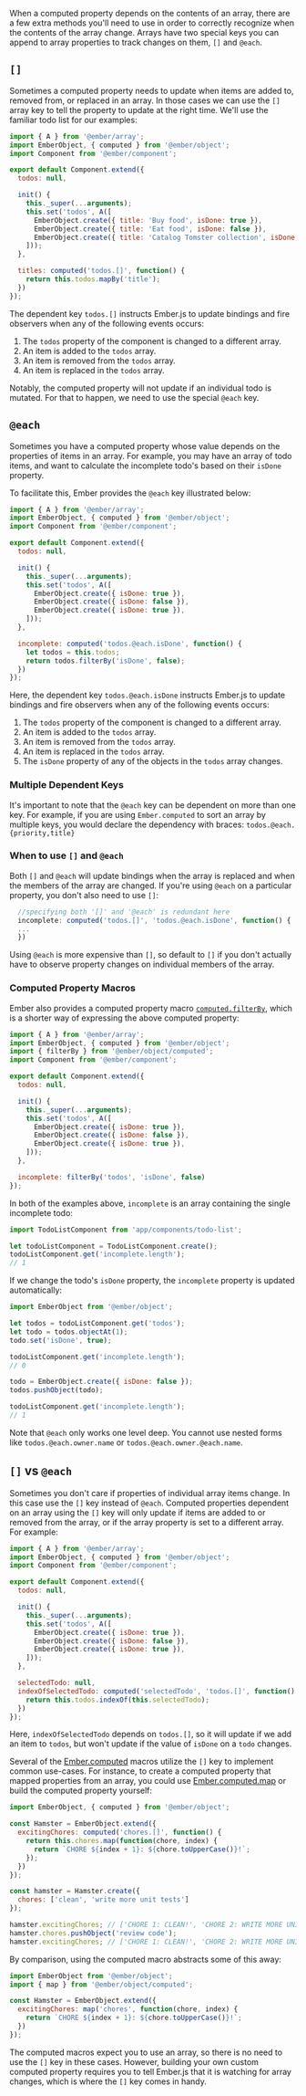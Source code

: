 When a computed property depends on the contents of an array, there are a few
extra methods you'll need to use in order to correctly recognize when the
contents of the array change. Arrays have two special keys you can append to
array properties to track changes on them, `[]` and `@each`.

## `[]`

Sometimes a computed property needs to update when items are added to, removed from, or replaced in an array.
In those cases we can use the `[]` array key to tell the property to update at the right time.
We'll use the familiar todo list for our examples:

```javascript {data-filename=app/components/todo-list.js}
import { A } from '@ember/array';
import EmberObject, { computed } from '@ember/object';
import Component from '@ember/component';

export default Component.extend({
  todos: null,

  init() {
    this._super(...arguments);
    this.set('todos', A([
      EmberObject.create({ title: 'Buy food', isDone: true }),
      EmberObject.create({ title: 'Eat food', isDone: false }),
      EmberObject.create({ title: 'Catalog Tomster collection', isDone: true }),
    ]));
  },

  titles: computed('todos.[]', function() {
    return this.todos.mapBy('title');
  })
});
```

The dependent key `todos.[]` instructs Ember.js to update bindings
and fire observers when any of the following events occurs:

1. The `todos` property of the component is changed to a different array.
2. An item is added to the `todos` array.
3. An item is removed from the `todos` array.
4. An item is replaced in the `todos` array.

Notably, the computed property will not update if an individual todo is mutated.
For that to happen, we need to use the special `@each` key.

## `@each`

Sometimes you have a computed property whose value depends on the properties of
items in an array. For example, you may have an array of todo items, and want
to calculate the incomplete todo's based on their `isDone` property.

To facilitate this, Ember provides the `@each` key illustrated below:

```javascript {data-filename=app/components/todo-list.js}
import { A } from '@ember/array';
import EmberObject, { computed } from '@ember/object';
import Component from '@ember/component';

export default Component.extend({
  todos: null,

  init() {
    this._super(...arguments);
    this.set('todos', A([
      EmberObject.create({ isDone: true }),
      EmberObject.create({ isDone: false }),
      EmberObject.create({ isDone: true }),
    ]));
  },

  incomplete: computed('todos.@each.isDone', function() {
    let todos = this.todos;
    return todos.filterBy('isDone', false);
  })
});
```

Here, the dependent key `todos.@each.isDone` instructs Ember.js to update bindings
and fire observers when any of the following events occurs:

1. The `todos` property of the component is changed to a different array.
2. An item is added to the `todos` array.
3. An item is removed from the `todos` array.
4. An item is replaced in the `todos` array.
5. The `isDone` property of any of the objects in the `todos` array changes.

### Multiple Dependent Keys

It's important to note that the `@each` key can be dependent on more than one key.
For example, if you are using `Ember.computed` to sort an array by multiple keys,
you would declare the dependency with braces: `todos.@each.{priority,title}`

### When to use `[]` and `@each`

Both `[]` and `@each` will update bindings when the array is replaced and when the members of the
array are changed.  If you're using `@each` on a particular property, you don't also need to use `[]`:

```javascript
  //specifying both '[]' and '@each' is redundant here
  incomplete: computed('todos.[]', 'todos.@each.isDone', function() {
  ...
  })
```

Using `@each` is more expensive than `[]`, so default to `[]` if you don't actually have to observe property
changes on individual members of the array.

### Computed Property Macros

Ember also provides a computed property macro
[`computed.filterBy`](https://api.emberjs.com/ember/3.10/classes/@ember%2Fobject%2Fcomputed/methods/alias?anchor=filterBy),
which is a shorter way of expressing the above computed property:

```javascript {data-filename=app/components/todo-list.js}
import { A } from '@ember/array';
import EmberObject, { computed } from '@ember/object';
import { filterBy } from '@ember/object/computed';
import Component from '@ember/component';

export default Component.extend({
  todos: null,

  init() {
    this._super(...arguments);
    this.set('todos', A([
      EmberObject.create({ isDone: true }),
      EmberObject.create({ isDone: false }),
      EmberObject.create({ isDone: true }),
    ]));
  },

  incomplete: filterBy('todos', 'isDone', false)
});
```

In both of the examples above, `incomplete` is an array containing the single incomplete todo:

```javascript
import TodoListComponent from 'app/components/todo-list';

let todoListComponent = TodoListComponent.create();
todoListComponent.get('incomplete.length');
// 1
```

If we change the todo's `isDone` property, the `incomplete` property is updated
automatically:

```javascript
import EmberObject from '@ember/object';

let todos = todoListComponent.get('todos');
let todo = todos.objectAt(1);
todo.set('isDone', true);

todoListComponent.get('incomplete.length');
// 0

todo = EmberObject.create({ isDone: false });
todos.pushObject(todo);

todoListComponent.get('incomplete.length');
// 1
```

Note that `@each` only works one level deep. You cannot use nested forms like
`todos.@each.owner.name` or `todos.@each.owner.@each.name`.

## `[]` vs `@each`

Sometimes you don't care if properties of individual array items change. In this
case use the `[]` key instead of `@each`. Computed properties dependent on an array
using the `[]` key will only update if items are added to or removed from the array,
or if the array property is set to a different array. For example:

```javascript {data-filename=app/components/todo-list.js}
import { A } from '@ember/array';
import EmberObject, { computed } from '@ember/object';
import Component from '@ember/component';

export default Component.extend({
  todos: null,

  init() {
    this._super(...arguments);
    this.set('todos', A([
      EmberObject.create({ isDone: true }),
      EmberObject.create({ isDone: false }),
      EmberObject.create({ isDone: true }),
    ]));
  },

  selectedTodo: null,
  indexOfSelectedTodo: computed('selectedTodo', 'todos.[]', function() {
    return this.todos.indexOf(this.selectedTodo);
  })
});
```

Here, `indexOfSelectedTodo` depends on `todos.[]`, so it will update if we add an item
to `todos`, but won't update if the value of `isDone` on a `todo` changes.

Several of the [Ember.computed](https://api.emberjs.com/ember/3.10/classes/@ember%2Fobject%2Fcomputed) macros
utilize the `[]` key to implement common use-cases. For instance, to
create a computed property that mapped properties from an array, you could use
[Ember.computed.map](https://api.emberjs.com/ember/3.10/classes/@ember%2Fobject%2Fcomputed/methods/map?anchor=map)
or build the computed property yourself:

```javascript
import EmberObject, { computed } from '@ember/object';

const Hamster = EmberObject.extend({
  excitingChores: computed('chores.[]', function() {
    return this.chores.map(function(chore, index) {
      return `CHORE ${index + 1}: ${chore.toUpperCase()}!`;
    });
  })
});

const hamster = Hamster.create({
  chores: ['clean', 'write more unit tests']
});

hamster.excitingChores; // ['CHORE 1: CLEAN!', 'CHORE 2: WRITE MORE UNIT TESTS!']
hamster.chores.pushObject('review code');
hamster.excitingChores; // ['CHORE 1: CLEAN!', 'CHORE 2: WRITE MORE UNIT TESTS!', 'CHORE 3: REVIEW CODE!']
```

By comparison, using the computed macro abstracts some of this away:

```javascript
import EmberObject from '@ember/object';
import { map } from '@ember/object/computed';

const Hamster = EmberObject.extend({
  excitingChores: map('chores', function(chore, index) {
    return `CHORE ${index + 1}: ${chore.toUpperCase()}!`;
  })
});
```

The computed macros expect you to use an array, so there is no need to use the
`[]` key in these cases. However, building your own custom computed property
requires you to tell Ember.js that it is watching for array changes, which is
where the `[]` key comes in handy.
